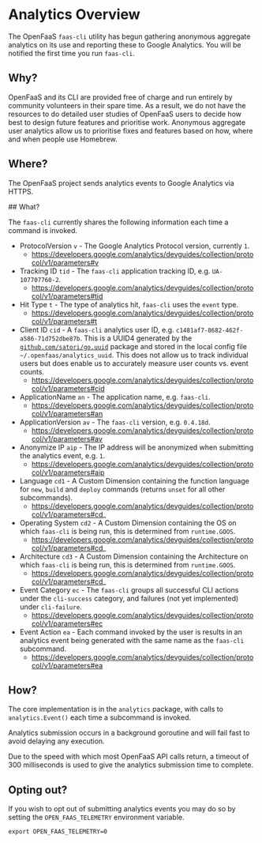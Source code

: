 # Analytics Overview

The OpenFaaS `faas-cli` utility has begun gathering anonymous aggregate analytics on its use and reporting these to Google Analytics. You will be notified the first time you run `faas-cli`.

## Why?

OpenFaaS and its CLI are provided free of charge and run entirely by community volunteers in their spare time. As a result, we do not have the resources to do detailed user studies of OpenFaaS users to decide how best to design future features and prioritise work. Anonymous aggregate user analytics allow us to prioritise fixes and features based on how, where and when people use Homebrew.

## Where?

The OpenFaaS project sends analytics events to Google Analytics via HTTPS.

## What?

The `faas-cli` currently shares the following information each time a command is invoked.

 - ProtocolVersion `v` - The Google Analytics Protocol version, currently `1`.
   - https://developers.google.com/analytics/devguides/collection/protocol/v1/parameters#v
 - Tracking ID `tid` - The `faas-cli` application tracking ID, e.g. `UA-107707760-2`.
   - https://developers.google.com/analytics/devguides/collection/protocol/v1/parameters#tid
 - Hit Type `t` - The type of analytics hit, `faas-cli` uses the `event` type.
   - https://developers.google.com/analytics/devguides/collection/protocol/v1/parameters#t
 - Client ID `cid` - A `faas-cli` analytics user ID, e.g. `c1481af7-8682-462f-a586-71d752dbe87b`. This is a UUID4 generated by the [`github.com/satori/go.uuid`](https://github.com/satori/go.uuid) package and stored in the local config file `~/.openfaas/analytics_uuid`. This does not allow us to track individual users but does enable us to accurately measure user counts vs. event counts.
   - https://developers.google.com/analytics/devguides/collection/protocol/v1/parameters#cid 
 - ApplicationName `an` - The application name, e.g. `faas-cli`.
   - https://developers.google.com/analytics/devguides/collection/protocol/v1/parameters#an
 - ApplicationVersion `av` - The `faas-cli` version, e.g. `0.4.18d`.
   - https://developers.google.com/analytics/devguides/collection/protocol/v1/parameters#av
 - Anonymize IP `aip` - The IP address will be anonymized when submitting the analytics event, e.g. `1`.
   - https://developers.google.com/analytics/devguides/collection/protocol/v1/parameters#aip
 - Language `cd1` - A Custom Dimension containing the function language for `new`, `build` and `deploy` commands (returns `unset` for all other subcommands). 
   - https://developers.google.com/analytics/devguides/collection/protocol/v1/parameters#cd_
 - Operating System `cd2` - A Custom Dimension containing the OS on which `faas-cli` is being run, this is determined from `runtime.GOOS`.
   - https://developers.google.com/analytics/devguides/collection/protocol/v1/parameters#cd_
 - Architecture `cd3` - A Custom Dimension containing the Architecture on which `faas-cli` is being run, this is determined from `runtime.GOOS`.
   - https://developers.google.com/analytics/devguides/collection/protocol/v1/parameters#cd_
- Event Category `ec` - The `faas-cli` groups all successful CLI actions under the `cli-success` category, and failures (not yet implemented) under `cli-failure`.
   - https://developers.google.com/analytics/devguides/collection/protocol/v1/parameters#ec
- Event Action `ea` - Each command invoked by the user is results in an analytics event being generated with the same name as the `faas-cli` subcommand.
   - https://developers.google.com/analytics/devguides/collection/protocol/v1/parameters#ea

## How?

The core implementation is in the `analytics` package, with calls to `analytics.Event()` each time a subcommand is invoked.

Analytics submission occurs in a background goroutine and will fail fast to avoid delaying any execution.

Due to the speed with which most OpenFaaS API calls return, a timeout of 300 milliseconds is used to give the analytics submission time to complete.

## Opting out?

If you wish to opt out of submitting analytics events you may do so by setting the `OPEN_FAAS_TELEMETRY` environment variable.

    export OPEN_FAAS_TELEMETRY=0
